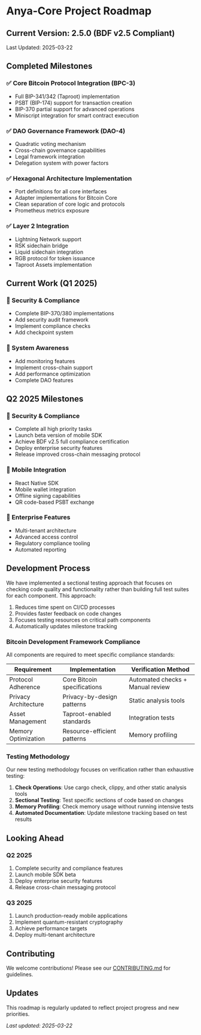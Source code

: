 <!-- markdownlint-disable MD013 line-length -->

# Anya-Core Project Roadmap

## Current Version: 2.5.0 (BDF v2.5 Compliant)

Last Updated: 2025-03-22

## Completed Milestones

### ✅ Core Bitcoin Protocol Integration (BPC-3)

- Full BIP-341/342 (Taproot) implementation
- PSBT (BIP-174) support for transaction creation
- BIP-370 partial support for advanced operations
- Miniscript integration for smart contract execution

### ✅ DAO Governance Framework (DAO-4)

- Quadratic voting mechanism
- Cross-chain governance capabilities
- Legal framework integration
- Delegation system with power factors

### ✅ Hexagonal Architecture Implementation

- Port definitions for all core interfaces
- Adapter implementations for Bitcoin Core
- Clean separation of core logic and protocols
- Prometheus metrics exposure

### ✅ Layer 2 Integration

- Lightning Network support
- RSK sidechain bridge
- Liquid sidechain integration
- RGB protocol for token issuance
- Taproot Assets implementation

## Current Work (Q1 2025)

### 🔄 Security & Compliance

- Complete BIP-370/380 implementations
- Add security audit framework
- Implement compliance checks
- Add checkpoint system

### 🔄 System Awareness

- Add monitoring features
- Implement cross-chain support
- Add performance optimization
- Complete DAO features

## Q2 2025 Milestones

### 📅 Security & Compliance

- Complete all high priority tasks
- Launch beta version of mobile SDK
- Achieve BDF v2.5 full compliance certification
- Deploy enterprise security features
- Release improved cross-chain messaging protocol

### 📅 Mobile Integration

- React Native SDK
- Mobile wallet integration
- Offline signing capabilities
- QR code-based PSBT exchange

### 📅 Enterprise Features

- Multi-tenant architecture
- Advanced access control
- Regulatory compliance tooling
- Automated reporting

## Development Process

We have implemented a sectional testing approach that focuses on checking code quality and functionality rather than building full test suites for each component. This approach:

1. Reduces time spent on CI/CD processes
2. Provides faster feedback on code changes
3. Focuses testing resources on critical path components
4. Automatically updates milestone tracking

### Bitcoin Development Framework Compliance

All components are required to meet specific compliance standards:

| Requirement | Implementation | Verification Method |
|-------------|----------------|---------------------|
| Protocol Adherence | Core Bitcoin specifications | Automated checks + Manual review |
| Privacy Architecture | Privacy-by-design patterns | Static analysis tools |
| Asset Management | Taproot-enabled standards | Integration tests |
| Memory Optimization | Resource-efficient patterns | Memory profiling |

### Testing Methodology

Our new testing methodology focuses on verification rather than exhaustive testing:

1. **Check Operations**: Use cargo check, clippy, and other static analysis tools
2. **Sectional Testing**: Test specific sections of code based on changes
3. **Memory Profiling**: Check memory usage without running intensive tests
4. **Automated Documentation**: Update milestone tracking based on test results

## Looking Ahead

### Q2 2025

1. Complete security and compliance features
2. Launch mobile SDK beta
3. Deploy enterprise security features
4. Release cross-chain messaging protocol

### Q3 2025

1. Launch production-ready mobile applications
2. Implement quantum-resistant cryptography
3. Achieve performance targets
4. Deploy multi-tenant architecture

## Contributing

We welcome contributions! Please see our [CONTRIBUTING.md](CONTRIBUTING.md) for guidelines.

## Updates

This roadmap is regularly updated to reflect project progress and new priorities.

*Last updated: 2025-03-22*
